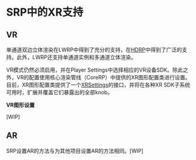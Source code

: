 # SRP中的XR支持
## VR
单通道双边立体渲染在LWRP中得到了充分的支持，在[HDRP](https://github.com/shenzhou05/SRP-Chinese-Translation/blob/master/Pages/HDRP/VR-in-HDRP.md)中得到了广泛的支持。此外，LWRP还支持单通道实例和多通道立体渲染。

VR模式仍然必须启用，并在Player Settings中选择相应的VR设备SDK。除此之外，VR的配置使用核心渲染管线（CoreRP）中提供的XR图形配置类进行设置。目前，XR图形配置类提供了一个[XRSettings](https://docs.unity3d.com/2018.3/Documentation/ScriptReference/XR.XRSettings.html)的接口，并将在各种XR SDK子系统可用时，扩展并覆盖它们暴露出的全部knob。

**VR图形设置**

[WIP]

## AR
SRP设置AR的方法与为其他项目设置AR的方法相同。[WIP]
